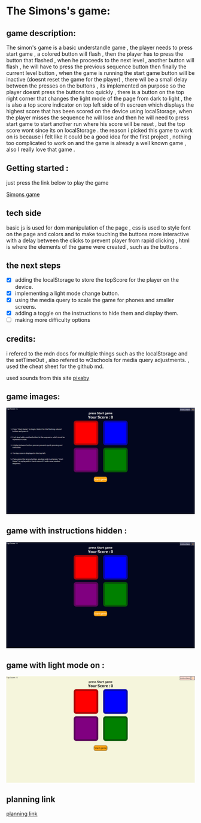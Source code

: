 # The Simons's game:

## game description:

The simon's game is a basic understandle game , the player needs to press start game , a colored button will flash , then the player has to press the button that flashed , when he proceeds to the next level , another button will flash , he will have to press the previous sequence button then finally the current level button , when the game is running the start game button will be inactive (doesnt reset the game for the player) , there wil be a small delay between the presses on the buttons , its implemented on purpose so the player doesnt press the buttons too quickly , there is a button on the top right corner that changes the light mode of the page from dark to light , the is also a top score indicator on top left side of th escreen which displays the highest score that has been scored on the device using localStorage, when the player misses the sequence he will lose and then he will need to press start game to start another run where his score will be reset , but the top score wont since its on localStorage . the reason i picked this game to work on is because i felt like it could be a good idea for the first project , nothing too complicated to work on and the game is already a well known game , also I really love that game .

## Getting started :

just press the link below to play the game

[Simons game](https://mujtabasultan.github.io/Simons-game/)

## tech side

basic js is used for dom manipulation of the page , css is used to style font on the page and colors and to make touching the buttons more interactive with a delay between the clicks to prevent player from rapid clicking , html is where the elements of the game were created , such as the buttons .

## the next steps

- [x] adding the localStorage to store the topScore for the player on the device.
- [x] implementing a light mode change button.
- [x] using the media query to scale the game for phones and smaller screens.
- [x] adding a toggle on the instructions to hide them and display them.
- [ ] making more difficulty options

## credits:

i refered to the mdn docs for multiple things such as the localStorage and the setTimeOut , also refered to w3schools for media query adjustments. , used the cheat sheet for the github md.

used sounds from this site [pixaby](https://pixabay.com/sound-effects/search/simon-game/)

## game images:

![the game](<./pictures/Screenshot%20(127).png>)

## game with instructions hidden :

![the game](<./pictures/Screenshot%20(128).png>)

## game with light mode on :

![the game](<./pictures/Screenshot%20(129).png>)

## planning link

[planning link](https://github.com/MujtabaSultan/Simons-game/blob/main/planning.md)
